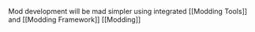Mod development will be mad simpler using integrated [[Modding Tools]] and [[Modding Framework]]
[[Modding]]